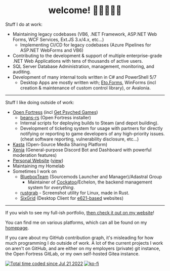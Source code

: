<h1 align="center">welcome! 💙💜🤍💜💙</h1>

Stuff I do at work:
- Maintaining legacy codebases (VB6, .NET Framework, ASP.NET Web Forms, WCF Services, Ext.JS 3.x/4.x, etc...)
  - Implementing CI/CD for legacy codebases (Azure Pipelines for ASP.NET WebForms and VB6)
- Contributing to the development & support of multiple enterprise-grade .NET Web Applications with tens of thousands of active users.
- SQL Server Database Administration, management, monitoring, and auditing.
- Development of many internal tools written in C# and PowerShell 5/7
  - Desktop Apps are mostly written with; [Eto.Forms](https://github.com/picoe/Eto), WinForms (incl creation & maintenance of custom control library), or Avalonia.

---

Stuff I like doing outside of work:
- [Open Fortress](https://openfortress.fun/) (incl [Get Psyched Games](https://getpsyched.games))
  - [beans-rs](https://github.com/ktwrd/beans-rs) (Open Fortress installer)
  - Internal scripts for deploying builds to Steam (and depot building).
  - Development of ticketing system for usage with partners for directly notifying or reporting to game developers of any high-priority issues. (cheat software reporting, vulnerability disclosure, etc...)
- [Kasta](https://github.com/ktwrd/Kasta) (Open-Source Media Sharing Platform)
- [Xenia](https://xenia.kate.pet) (General-purpose Discord Bot and Dashboard with powerful moderation features)
- [Personal Website](https://github.com/ktwrd/kate.pet) ([view](https://kate.pet))
- Maintaining my Homelab
- Sometimes I work on
  - [BlueboxTeam](https://github.com/BlueboxTeam) (Sourcemods Launcher and Manager)/Adastral Group
    - Maintainer of [Cockatoo](https://github.com/BlueboxTeam/Cockatoo)/Echelon, the backend management system for *everything*.
  - [rustgrab](https://github.com/ktwrd/rustgrab) - Screenshot utility for Linux, made in Rust.
  - [SixGrid](https://sixgrid.kate.pet) (Desktop Client for [e621-based](https://github.com/zwagoth/e621ng) websites)

---

If you wish to see my full-ish portfolio, [then check it out on my website](https://kate.pet/p/portfolio)!

You can find me on various platforms, which can all be found on my [homepage](https://kate.pet/p/links).

If you care about my GitHub contribution graph, it's misleading for how much programming I do outside of work. A lot of the current projects I work on aren't on GitHub, and are either on my employers (private) git instance, the Open Fortress GitLab, or my own self-hosted Gitea instance.

<a href="https://wakatime.com/@f1670b0d-c9bc-408c-b295-d52058d91d4d"><img src="https://wakatime.com/badge/user/f1670b0d-c9bc-408c-b295-d52058d91d4d.svg" alt="Total time coded since Jul 21 2022" /></a>
<a href="https://ko-fi.com/D1D56LQUT"><img src="https://ko-fi.com/img/githubbutton_sm.svg" alt="ko-fi" /></a>
